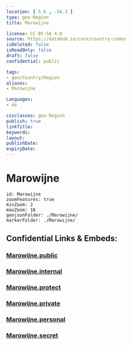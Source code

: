 ```yaml
---
location: [ 5.6 , -54.3 ] 
type: geo-Region
title: Marowijne

license: CC BY-SA 4.0
source: https://datahub.io/core/country-codes
isDeleted: false
isReadOnly: false
draft: false
confidential: public

tags:
- geo/Country/Region
aliases:
- Marowijne

Languages:
- de

cssclasses: geo-Region
publish: true
linkTitle: 
keywords: 
layout: 
publishDate: 
expiryDate: 
---
```


# Marowijne

```leaflet
id: Marowijne
zoomFeatures: true 
minZoom: 2 
maxZoom: 18
geojsonFolder: ./Marowijne/
markerFolder: ./Marowijne/
```


## Confidential Links & Embeds: 

### [Marowijne.public](/_public/\Earth\Continent\America~South\Suriname\Districts~SurinameMarowijne.public.md) 

### [Marowijne.internal](/_internal/\Earth\Continent\America~South\Suriname\Districts~SurinameMarowijne.internal.md) 

### [Marowijne.protect](/_protect/\Earth\Continent\America~South\Suriname\Districts~SurinameMarowijne.protect.md) 

### [Marowijne.private](/_private/\Earth\Continent\America~South\Suriname\Districts~SurinameMarowijne.private.md) 

### [Marowijne.personal](/_personal/\Earth\Continent\America~South\Suriname\Districts~SurinameMarowijne.personal.md) 

### [Marowijne.secret](/_secret/\Earth\Continent\America~South\Suriname\Districts~SurinameMarowijne.secret.md)

